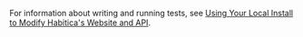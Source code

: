For information about writing and running tests, see [Using Your Local Install to Modify Habitica's Website and API](http://habitica.fandom.com/wiki/Using_Your_Local_Install_to_Modify_Habitica%27s_Website_and_API).
